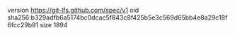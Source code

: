 version https://git-lfs.github.com/spec/v1
oid sha256:b329adfb6a5174bc0dcac5f843c8f425b5e3c569d65bb4e8a29c18f6fcc29b91
size 1894
